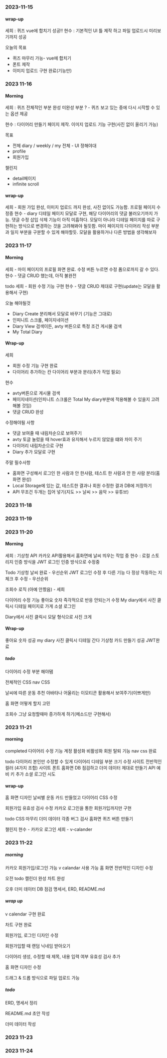 ### 2023-11-15


#### wrap-up
세희 : 퀴즈 vue에 합치기 성공!! 
현수 : 기본적인 UI 틀 제작 하고  파일 업로드시 미리보기까지 성공

오늘의 목표
- 퀴즈 마무리 가능- vue에 합치기
- 폰트 제작
- 이미지 업로드 구현 완료(기능만)

### 2023 11-16

#### Morning

세희 : 퀴즈 전체적인 부분 완성
미완성 부분 ? - 퀴즈 보고 있는 중에 다시 시작할 수 있는 옵션 제공

현수 : 다이어리 만들기 페이지 제작. 이미지 업로드 기능 구현(사진 없이 올리기 가능)

목표
- 전체 diary / weekly / my 전체 - UI 정해야대
- profile
- 회원가입

챌린지
- detail페이지
- infinite scroll  

#### wrap-up
세희 - 회원 가입 완성, 이미지 업로드 까지 완성, 사진 없이도 가능함. 프로필 페이지 수정중
현수 - diary 디테일 페이지 모달로 구현, 해당 다이어리의 댓글 불러오기까지 가능. 
댓글 수정 삽입 삭제 기능이 아직 미흡하다. 모달이 아니라 디테일 페이지를 따로 구현하는 방식으로 변경하는 것을 고려해봐야 될듯함. 마이 페이지의 다이어리 작성 부분과 일지 부분을 구분할 수 있게 해야할듯. 모달을 활용하거나 다른 방법을 생각해보자



### 2023 11-17

#### Morning
세희 - 마이 페이지의 프로필 화면 완료. 수정 버튼 누르면 수정 폼으로까지 갈 수 있다.
현수 - 댓글 CRUD 했는데, 아직 불완전

todo
세희 - 회원 수정 기능 구현
현수 - 댓글 CRUD 제대로 구현(update는 모달을 활용해서 구현)

오늘 해야될것
- Diary Create 분리해서 모달로 바꾸기 (기능은 그대로)
- 인피니트 스크롤, 페이지네이션
- Diary View 검색이든, avty 버튼으로 특정 조건 게시물 검색
- My Total Diary

#### Wrap-up

세희
- 회원 수정 기능 구현 완료
- 다이어리 추가하는 칸 다이어리 부분과 분리(추가 작업 필요)

현수
- avty버튼으로 게시물 검색
- 페이지네이션(인피니트 스크롤은 Total My diary부분에 적용해볼 수 있을지 고려해볼 것임)
- 댓글 CRUD 완성

수정해야될 사항
- 댓글 보여줄 때 내림차순으로 보여주기
- avty 토글 눌렀을 때 hover효과 유지해서 누르지 않았을 떄와 차이 주기
- 다이어리 내림차순으로 구현
- Diary 추가 모달로 구현

주말 필수사항
- 홈화면 구성해서 로그인 한 사람과 안 한사람, 테스트 한 사람과 안 한 사람 분리(홈화면 완성)
- Local Storage에 있는 값, 테스트한 결과나 회원 수정한 결과 DB에 저장하기
- API 무조건 두개는 집어 넣기(지도 >> 날씨 >> 음악 >> 유튜브)

### 2023 11-18


### 2023 11-19


### 2023 11-20

#### Morning
세희 : 기상청 API 카카오 API활용해서 홈화면에 날씨 띄우는 작업 중
현수 : 로컬 스토리지 인증 방식을 JWT 로그인 인증 방식으로 수정중

Todo
기상청 날씨 완료 - 우선순위
JWT 로그인 수정 후 다른 기능 다 정상 작동하는 지 체크 후 수정 - 우선순위

조회수 로직 (아예 안짰음) - 세희

다이어리 수정 기능
좋아요 숫자 즉각적으로 반응 안되는거 수정
My diary에서 사진 클릭시 디테일 페이지로 가게
소셜 로그인




Diary에서 사진 클릭시 모달 형식으로 사진 크게


#### Wrap-up

좋아요 숫자 성공
my diary 사진 클릭시 디테일 간다
기상청 카드 만들기 성공
JWT완료


##### todo

다이어리 수정 부분 해야됌

전체적인 CSS
nav CSS

날씨에 따른 운동 추천 아바타나 어울리는 이모티콘 활용해서 보여주기(이쁘게만)

홈 화면 어떻게 할지 고민

조회수 그냥 요청할때마 증가하게 하기(메소드만 구현해서)




### 2023 11-21


#### morning
completed
다이어리 수정 기능
계정 활성화 비활성화 회원 탈퇴 기능
nav css 완료

todo
다이어리 본인만 수정할 수 있게
다이어리 디테일 부분 크기 수정
사이트 전반적인 컬러 (4가지 조합)
사이트 폰트
홈화면
DB 점검하고 더미 데이터 제대로 만들기
API 예비 키 추가
소셜 로그인 시도


#### wrap-up
홈 화면 디자인
날씨별 운동 카드 만들었고
다이어리 CSS 수정

회원가입 유효성 검사 수정
카카오 로그인을 통한 회원가입까지만 구현


todo
CSS 마무리
더미 데이터
각종 버그 검사
홈화면 퀴즈 버튼 만들기


챌린지
현수 - 카카오 로그인
세희 - v-calander



### 2023 11-22

##### morning

카카오 회원가입/로그인 가능
v calandar 사용 가능
홈 화면 전반적인 디자인 수정



오전
todo
캘린더 완성
차트 완성

오후
더미 데이터 DB 점검
명세서, ERD, README.md


##### wrap up

v calendar 구현 완료

차트 구현 완료

회원가입, 로그인 디자인 수정

회원가입할 때 랜덤 닉네임 받아오기

다이어리 생성, 수정할 때 제목, 내용 입력 여부 유효성 검사 추가

홈 화면 디자인 수정

드래그 & 드롭 방식으로 파일 업로드 가능


##### todo
ERD, 명세서 정리

README.md 초안 작성

더미 데이터 작성

### 2023 11-23


### 2023 11-24